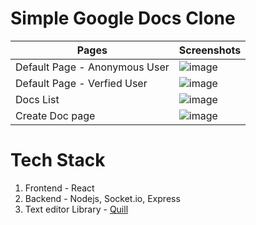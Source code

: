 # Simple Google Docs Clone

| Pages  | Screenshots |
| ------------- | ------------- |
| Default Page - Anonymous User | ![image](https://github.com/sonvir249/google-docs-clone/assets/28830195/90caff5e-f4cf-44c8-a769-33d20cac0d6b)  |
| Default Page - Verfied User  | ![image](https://github.com/sonvir249/google-docs-clone/assets/28830195/0c137d01-dffe-46a0-a936-7f6c4934a3bf)  |
| Docs List  | ![image](https://github.com/sonvir249/google-docs-clone/assets/28830195/3154ccad-1b27-410b-afd3-d9a65217c3b2)  |
| Create Doc page  | ![image](https://github.com/sonvir249/google-docs-clone/assets/28830195/f35eefb7-5ab4-4d6d-ac6a-d061d122b7ac)  |


# Tech Stack
1. Frontend - React
2. Backend - Nodejs, Socket.io, Express
3. Text editor Library - [Quill](https://quilljs.com/)
